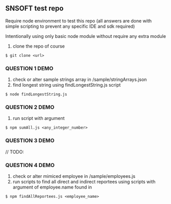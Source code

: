 ## SNSOFT test repo

Require node environment to test this repo 
(all answers are done with simple scripting to prevent any specific IDE and sdk required)

Intentionally using only basic node module without require any extra module

1. clone the repo of course

```
$ git clone <url>
```

### QUESTION 1 DEMO

1. check or alter sample strings array in /sample/stringArrays.json
2. find longest string using findLongestString.js script

```
$ node findLongestString.js
```

### QUESTION 2 DEMO

1. run script with argument

```
$ npm sumAll.js <any_integer_number>
```

### QUESTION 3 DEMO

// TODO:

### QUESTION 4 DEMO

1. check or alter mimiced employee <database> in /sample/employees.js
2. run scripts to find all direct and indirect reportees using scripts with argument of employee.name found in <database>

```
$ npm findAllReportees.js <employee_name>
```